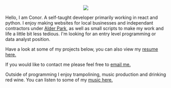 <p align="center">
<img src="https://media.tenor.com/32hEFSOCtTQAAAAM/peepo-juice-spin-pepojuicespin.gif" />
</p>

<p>Hello, I am Conor. A self-taught developer primarily working in react and python. I enjoy making websites for local businesses and independant contractors under <a href="https://www.alderpark.uk/">Alder Park</a>, as well as small scripts to make my work and life a little bit less tedious. I'm looking for an entry level programming or data analyst position. </p>
<p>Have a look at some of my projects below, you can also view my <a href="https://docs.google.com/document/d/1_pXjyKQSjUFJ0Puqna2voxAvIkjwNWmk1V-ZpWpFBb4/pub">resume here.</a></p>
<p>If you would like to contact me please feel free to <a href="mailto: conorjmoran4@gmail.com">email me.</a></p>
<p>Outside of programming I enjoy trampolining, music production and drinking red wine. You can listen to some of my <a href="https://www.youtube.com/@headchefconor">music here.</a></p>

